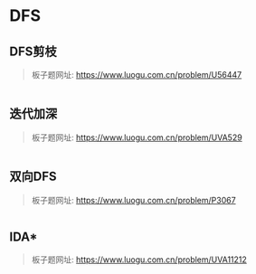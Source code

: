 # DFS

## DFS剪枝

> 板子题网址: https://www.luogu.com.cn/problem/U56447

```cpp

```

## 迭代加深

> 板子题网址: https://www.luogu.com.cn/problem/UVA529

```cpp

```

## 双向DFS

> 板子题网址: https://www.luogu.com.cn/problem/P3067

```cpp

```

## IDA*

> 板子题网址: https://www.luogu.com.cn/problem/UVA11212

```cpp

```
